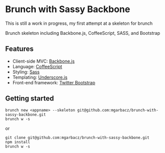 # Brunch with Sassy Backbone

This is still a work in progress, my first attempt at a skeleton for brunch

Brunch skeleton including Backbone.js, CoffeeScript, SASS, and Bootstrap

## Features
- Client-side MVC: [Backbone.js](http://backbonejs.org/)
- Language: [CoffeeScript](http://coffeescript.org/)
- Styling: [Sass](http://sass-lang.com/)
- Templating: [Underscore.js](http://underscorejs.org/#template)
- Front-end framework: [Twitter Bootstrap](http://twitter.github.com/bootstrap/)

## Getting started
    brunch new <appname> --skeleton git@github.com:mgarbacz/brunch-with-sassy-backbone.git
    brunch w -s

or

    git clone git@github.com:mgarbacz/brunch-with-sassy-backbone.git
    npm install
    brunch w -s
